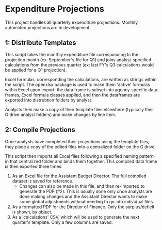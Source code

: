# Expenditure Projections

This project handles all quarterly expenditure projections. Monthly automated projections are in development.

## 1: Distribute Templates

This script takes the monthly expenditure file corresponding to the projection month (ex: September's file for Q1) and joins analyst-specified calculations from the previous quarter (ex: last FY's Q3 calculations would be applied for a Q1 projection).

Excel formulas, corresponding the calculations, are written as strings within the script. The openxlsx package is used to make them 'active' formulas within Excel upon export: the data frame is subset into agency-specific data frames, Excel formula classes applied, and then the dataframes are exported into distrubtion folders by analyst.

Analysts then make a copy of their template files elsewhere (typically their G drive analyst folders) and make changes by line item.

## 2: Compile Projections

Once analysts have completed their projections using the template files, they place a copy of the edited files into a centralized folder on the G drive.

This script then imports all Excel files following a specified naming pattern in that centralized folder and binds them together. This compiled data frame is then exported three times:

1. As an Excel file for the Assistant Budget Director. The full compiled dataset is saved for reference.
    - Changes can also be made in this file, and then re-imported to generate the PDF (#2). This is usually done only once analysts are done making changes and the Assistant Director wants to make some global adjustments without needing to go into individual files.
2. As a formatted PDF for the Director of Finance. Only the surplus/deficit is shown, by object.
3. As a 'calculations' CSV, which will be used to generate the next quarter's template. Only a few columns are saved.